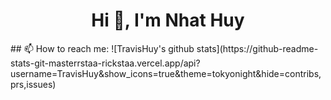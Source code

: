 <h1 align="center">Hi 👋, I'm Nhat Huy</h1>
## 📫 How to reach me: 
![TravisHuy's github stats](https://github-readme-stats-git-masterrstaa-rickstaa.vercel.app/api?username=TravisHuy&show_icons=true&theme=tokyonight&hide=contribs,prs,issues)


<!--
**TravisHuy/TravisHuy** is a ✨ _special_ ✨ repository because its `README.md` (this file) appears on your GitHub profile.

Here are some ideas to get you started:

- 🔭 I’m currently working on ...
- 🌱 I’m currently learning ...
- 👯 I’m looking to collaborate on ...
- 🤔 I’m looking for help with ...
- 💬 Ask me about ...
- 📫 How to reach me: ...
- 😄 Pronouns: ...
- ⚡ Fun fact: ...
-->

